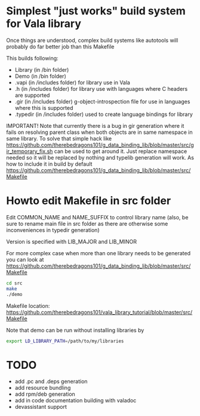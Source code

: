 # Simplest "just works" build system for Vala library

Once things are understood, complex build systems like autotools will probably do
far better job than this Makefile

This builds following:
- Library (in /bin folder)
- Demo (in /bin folder)
- .vapi (in /includes folder) for library use in Vala 
- .h (in /includes folder) for library use with languages where C headers are supported
- .gir (in /includes folder) g-object-introspection file for use in languages where this is supported
- .typedir (in /includes folder) used to create language bindings for library

IMPORTANT!
Note that currently there is a bug in gir generation where it fails on resolving
parent class when both objects are in same namespace in same library. To solve that
simple hack like https://github.com/therebedragons101/g_data_binding_lib/blob/master/src/gir_temporary_fix.sh
can be used to get around it. Just replace namespace needed so it will be replaced 
by nothing and typelib generation will work. As how to include it in build by default
https://github.com/therebedragons101/g_data_binding_lib/blob/master/src/Makefile

# Howto edit Makefile in src folder

Edit COMMON_NAME and NAME_SUFFIX to control library name (also, be sure to rename 
main file in src folder as there are otherwise some inconveniences in typedir 
generation)

Version is specified with LIB_MAJOR and LIB_MINOR

For more complex case when more than one library needs to be generated you can look
at https://github.com/therebedragons101/g_data_binding_lib/blob/master/src/Makefile

```bash
cd src
make
./demo
```

Makefile location:
https://github.com/therebedragons101/vala_library_tutorial/blob/master/src/Makefile

Note that demo can be run without installing libraries by 
```bash
export LD_LIBRARY_PATH=/path/to/my/libraries
```


# TODO

- add .pc and .deps generation
- add resource bundling
- add rpm/deb generation
- add in code documentation building with valadoc
- devassistant support
